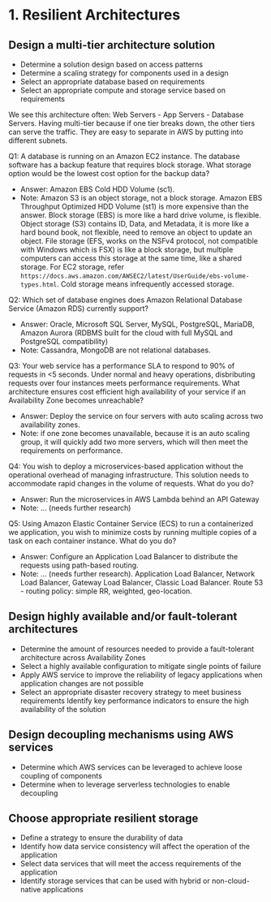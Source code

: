 # 1. Resilient Architectures

## Design a multi-tier architecture solution
- Determine a solution design based on access patterns
- Determine a scaling strategy for components used in a design
- Select an appropriate database based on requirements
- Select an appropriate compute and storage service based on requirements

We see this architecture often: Web Servers - App Servers - Database Servers. Having multi-tier because if one tier breaks down, the other tiers can serve the traffic. They are easy to separate in AWS by putting into different subnets. 

Q1: A database is running on an Amazon EC2 instance. The database software has a backup feature that requires block storage. What storage option would be the lowest cost option for the backup data? 
- Answer: Amazon EBS Cold HDD Volume (sc1). 
- Note: Amazon S3 is an object storage, not a block storage. Amazon EBS Throughput Optimized HDD Volume (st1) is more expensive than the answer. Block storage (EBS) is more like a hard drive volume, is flexible. Object storage (S3) contains ID, Data, and Metadata, it is more like a hard bound book, not flexible, need to remove an object to update an object. File storage (EFS, works on the NSFv4 protocol, not compatible with Windows which is FSX) is like a block storage, but multiple computers can access this storage at the same time, like a shared storage. For EC2 storage, refer `https://docs.aws.amazon.com/AWSEC2/latest/UserGuide/ebs-volume-types.html`. Cold storage means infrequently accessed storage. 

Q2: Which set of database engines does Amazon Relational Database Service (Amazon RDS) currently support?
- Answer: Oracle, Microsoft SQL Server, MySQL, PostgreSQL, MariaDB, Amazon Aurora (RDBMS built for the cloud with full MySQL and PostgreSQL compatibility)
- Note: Cassandra, MongoDB are not relational databases. 

Q3: Your web service has a performance SLA to respond to 90% of requests in <5 seconds. Under normal and heavy operations, disbributing requests over four instances meets performance requirements. What architecture ensures cost efficient high availability of your service if an Availability Zone becomes unreachable? 
- Answer: Deploy the service on four servers with auto scaling across two availability zones. 
- Note: if one zone becomes unavailable, because it is an auto scaling group, it will quickly add two more servers, which will then meet the requirements on performance. 

Q4: You wish to deploy a microservices-based application without the operational overhead of managing infrastructure. This solution needs to accommodate rapid changes in the volume of requests. What do you do?
- Answer: Run the microservices in AWS Lambda behind an API Gateway
- Note: ... (needs further research)

Q5: Using Amazon Elastic Container Service (ECS) to run a containerized we application, you wish to minimize costs by running multiple copies of a task on each container instance. What do you do?
- Answer: Configure an Application Load Balancer to distribute the requests using path-based routing. 
- Note: ... (needs further research). Application Load Balancer, Network Load Balancer, Gateway Load Balancer, Classic Load Balancer. Route 53 - routing policy: simple RR, weighted, geo-location.  



## Design highly available and/or fault-tolerant architectures
- Determine the amount of resources needed to provide a fault-tolerant architecture across Availability Zones
- Select a highly available configuration to mitigate single points of failure
- Apply AWS service to improve the reliability of legacy applications when application changes are not possible
- Select an appropriate disaster recovery strategy to meet business requirements
Identify key performance indicators to ensure the high availability of the solution


## Design decoupling mechanisms using AWS services
- Determine which AWS services can be leveraged to achieve loose coupling of components
- Determine when to leverage serverless technologies to enable decoupling


## Choose appropriate resilient storage
- Define a strategy to ensure the durability of data
- Identify how data service consistency will affect the operation of the application
- Select data services that will meet the access requirements of the application
- Identify storage services that can be used with hybrid or non-cloud-native applications





















